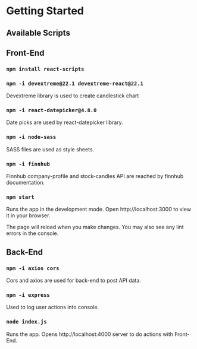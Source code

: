 # Getting Started 

## Available Scripts

## Front-End

### `npm install react-scripts`

### `npm -i devextreme@22.1 devextreme-react@22.1`

Devextreme library is used to create candlestick chart

### `npm -i react-datepicker@4.8.0`

Date picks are used by react-datepicker library.

### `npm -i node-sass`

SASS files are used as style sheets.

### `npm -i finnhub`

Finnhub company-profile and stock-candles API are reached by 
finnhub documentation.

### `npm start`

Runs the app in the development mode.
Open http://localhost:3000 to view it in your browser.

The page will reload when you make changes.
You may also see any lint errors in the console.

## Back-End

### `npm -i axios cors`

Cors and axios are used for back-end to post API data.

### `npm -i express`

Used to log user actions into console.

### `node index.js`

Runs the app.
Opens http://localhost:4000 server to do actions with Front-End.
